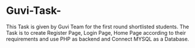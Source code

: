 # Guvi-Task-
This Task is given by Guvi Team for the first round shortlisted students. The Task is to create Register Page, Login Page, Home Page according to their requirements and use PHP as backend and Connect MYSQL as a Database.
